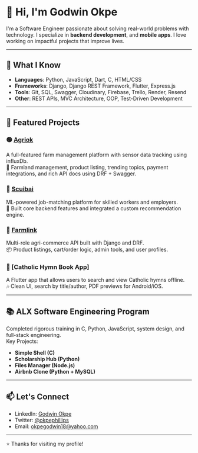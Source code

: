 # 👋 Hi, I'm Godwin Okpe

I'm a Software Engineer passionate about solving real-world problems with technology. I specialize in **backend development**, and **mobile apps**. I love working on impactful projects that improve lives.

---

## 🧠 What I Know

- **Languages**: Python, JavaScript, Dart, C, HTML/CSS
- **Frameworks**: Django, Django REST Framework, Flutter, Express.js
- **Tools**: Git, SQL, Swagger, Cloudinary, Firebase, Trello, Render, Resend
- **Other**: REST APIs, MVC Architecture, OOP, Test-Driven Development

---

## 🚀 Featured Projects

### 🟢 [Agriok](https://github.com/okpephillips/agriok_api)
A full-featured farm management platform with sensor data tracking using influxDb.  
🛒 Farmland management, product listing, trending topics, payment integrations, and rich API docs using DRF + Swagger.

### 🔵 [Scuibai](https://github.com/Scuib/Backend_api)
ML-powered job-matching platform for skilled workers and employers.  
💼 Built core backend features and integrated a custom recommendation engine.

### 🌾 [Farmlink](https://github.com/FarmLink-Marketplace/farmlink_backend)
Multi-role agri-commerce API built with Django and DRF.  
📦 Product listings, cart/order logic, admin tools, and user profiles.

### 📖 [Catholic Hymn Book App]
A Flutter app that allows users to search and view Catholic hymns offline.  
🎶 Clean UI, search by title/author, PDF previews for Android/iOS.

---

## 📚 ALX Software Engineering Program

Completed rigorous training in C, Python, JavaScript, system design, and full-stack engineering.  
Key Projects:  
- **Simple Shell (C)**  
- **Scholarship Hub (Python)**  
- **Files Manager (Node.js)**  
- **Airbnb Clone (Python + MySQL)**

---

## 📫 Let's Connect

- LinkedIn: [Godwin Okpe](https://linkedin.com/in/godwinokpe)
- Twitter: [@okpephillips](https://x.com/okpephillips)
- Email: okpegodwin18@yahoo.com

---

⭐️ Thanks for visiting my profile!
